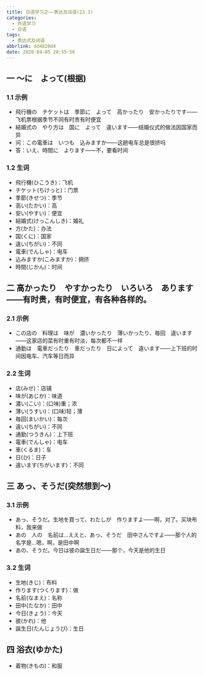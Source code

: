 ```yaml
---
title: 日语学习之——表达及词语(23.3)
categories:
  - 外语学习
  - 日语
tags:
  - 表达式及词语
abbrlink: dd4820d4
date: 2020-04-05 20:55:56
---
```

## 一 ～に　よって(根据)

### 1.1 示例

* 飛行機の　チケットは　季節に　よって　高かったり　安かったりです——飞机票根据季节不同有时贵有时便宜
* 結婚式の　やり方は　国に　よって　違います——结婚仪式的做法因国家而异
* 问：この電車は　いつも　込みますか——这趟电车总是很挤吗
* 答：いえ、時間に　よります——不，要看时间

<!--more-->

### 1.2 生词

* 飛行機(ひこうき)：飞机
* チケット(ちけっと)：门票
* 季節(きせつ)：季节
* 高い(たかい)：高
* 安い(やすい)：便宜
* 結婚式(けっこんしき)：婚礼
* 方(かた)：办法
* 国(くに)：国家
* 違い(ちがい)：不同
* 電車(でんしゃ)：电车
* 込みますか(こみますか)：拥挤
* 時間(じかん)：时间

## 二 高かったり　やすかったり　いろいろ　あります——有时贵，有时便宜，有各种各样的。

### 2.1 示例

* この店の　料理は　味が　濃いかったり　薄いかったり、毎回　違います——这家店的菜有时重有时淡，每次都不一样
* 通勤は　電車だったり　車だったり　日によって　違います——上下班的时间因电车、汽车等日而异

### 2.2 生词

* 店(みせ)：店铺
* 味が(あじか)：味道
* 濃い(こい)：\(口味)重；浓
* 薄い(うすい)：\(口味)轻；薄
* 毎回(まいかい)：每次
* 違い(ちがい)：不同
* 通勤(つうきん)：上下班
* 電車(でんしゃ)：电车
* 車(くるま)：车
* 日(ひ)：日子
* 違います(ちがいます)：不同

## 三 あっ、そうだ(突然想到～)

### 3.1 示例

* あっ、そうだ。生地を買って、わたしが　作りますよ——啊，对了。买块布料，我来做
* あの　人の　名前は...ええと、あっ、そうだ　田中さんですよ——那个人的名字是…嗯，啊，是田中啊
* あの、そうだ。今日は彼の誕生日だ——那个，今天是他的生日

### 3.2 生词

* 生地(きじ)：布料
* 作ります(つくります)：做
* 名前(なまえ)：名称
* 田中(たなか)：田中
* 今日(きょう)：今天
* 彼(かれ)：他
* 誕生日(たんじょうび)：生日

## 四 浴衣(ゆかた)

* 着物(きもの)：和服